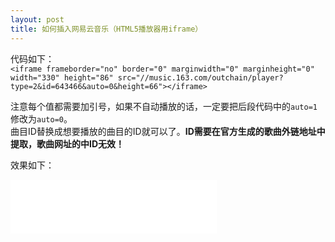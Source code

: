 ```yaml
---
layout: post
title: 如何插入网易云音乐（HTML5播放器用iframe）
---
```


代码如下：    
`<iframe frameborder="no" border="0" marginwidth="0" marginheight="0" width="330" height="86" src="//music.163.com/outchain/player?type=2&id=643466&auto=0&height=66"></iframe>`    

注意每个值都需要加引号，如果不自动播放的话，一定要把后段代码中的`auto=1`修改为`auto=0`。    
曲目ID替换成想要播放的曲目的ID就可以了。**ID需要在官方生成的歌曲外链地址中提取，歌曲网址的中ID无效！**

效果如下：    
<iframe frameborder="no" border="0" marginwidth="0" marginheight="0" width="330" height="86" src="//music.163.com/outchain/player?type=2&id=643466&auto=0&height=66"></iframe>   
